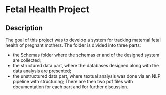 # Fetal Health Project

## Description
The goal of this project was to develop a system for tracking maternal fetal health of pregnant mothers.
The folder is divided into three parts:
- the Schemas folder where the schemas er and of the designed system are collected;
- the structured data part, where the databases designed along with the data analysis are presented;
- the unstructured data part, where textual analysis was done via an NLP pipeline with structuring;
There are then two pdf files with documentation for each part and for further discussion.
